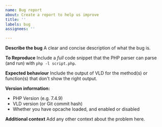 ```yaml
---
name: Bug report
about: Create a report to help us improve
title: ''
labels: bug
assignees: ''

---
```


**Describe the bug**
A clear and concise description of what the bug is.

**To Reproduce**
Include a *full* code snippet that the PHP parser can parse (and run) with `php -l script.php`.

**Expected behaviour**
Include the output of VLD for the method(s) or function(s) that don't show the right output.

**Version information:**
 - PHP Version (e.g. 7.4.9)
 - VLD version (or Git commit hash)
 - Whether you have opcache loaded, and enabled or disabled

**Additional context**
Add any other context about the problem here.
